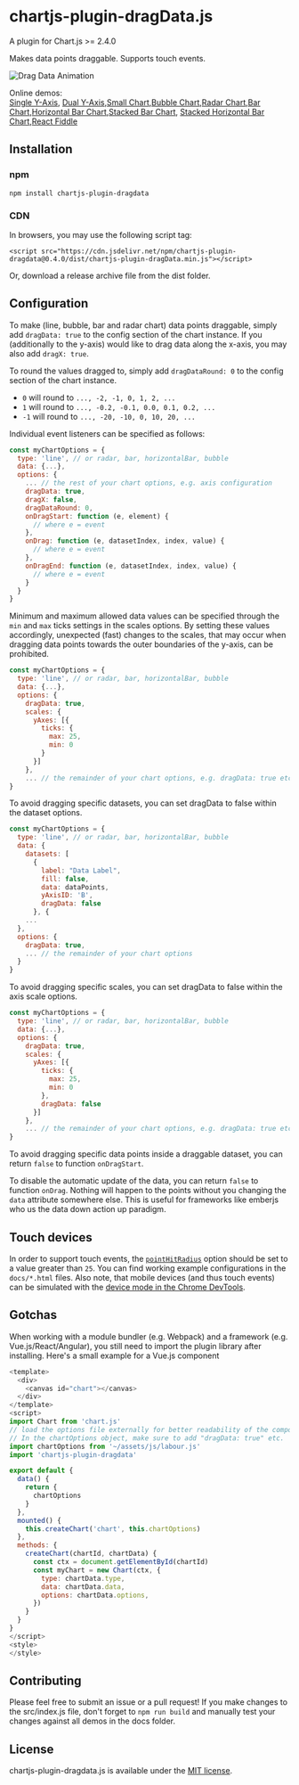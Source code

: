 # chartjs-plugin-dragData.js

A plugin for Chart.js >= 2.4.0

Makes data points draggable. Supports touch events.

![Drag Data Animation](https://user-images.githubusercontent.com/20703207/61458811-ab2da180-a96b-11e9-90ae-7fc3dbec444e.gif)

Online demos:  
[Single Y-Axis](https://chrispahm.github.io/chartjs-plugin-dragData/), [Dual Y-Axis](https://chrispahm.github.io/chartjs-plugin-dragData/dualAxis.html),[Small Chart](https://chrispahm.github.io/chartjs-plugin-dragData/smallChart.html),[Bubble Chart](https://chrispahm.github.io/chartjs-plugin-dragData/bubble.html),[Radar Chart](https://chrispahm.github.io/chartjs-plugin-dragData/radar.html),[Bar Chart](https://chrispahm.github.io/chartjs-plugin-dragData/bar.html),[Horizontal Bar Chart](https://chrispahm.github.io/chartjs-plugin-dragData/horizontalBar.html),[Stacked Bar Chart](https://chrispahm.github.io/chartjs-plugin-dragData/stackedBar.html), [Stacked Horizontal Bar Chart](https://chrispahm.github.io/chartjs-plugin-dragData/stackedHorizontalBar.html),[React Fiddle](https://jsfiddle.net/rts082hj/)

## Installation

### npm

```
npm install chartjs-plugin-dragdata
```

### CDN
In browsers, you may use the following script tag:
```
<script src="https://cdn.jsdelivr.net/npm/chartjs-plugin-dragdata@0.4.0/dist/chartjs-plugin-dragData.min.js"></script>
```

Or, download a release archive file from the dist folder.

## Configuration

To make (line, bubble, bar and radar chart) data points draggable, simply add ```dragData: true``` to the config section of the chart instance. If you (additionally to the y-axis) would like to drag data along the x-axis, you may also add ```dragX: true```.

To round the values dragged to, simply add ```dragDataRound: 0``` to the config section of the chart instance.
 * `0` will round to `..., -2, -1, 0, 1, 2, ...`
 * `1` will round to `..., -0.2, -0.1, 0.0, 0.1, 0.2, ...`
 * `-1` will round to `..., -20, -10, 0, 10, 20, ...`

Individual event listeners can be specified as follows:

```javascript
const myChartOptions = {
  type: 'line', // or radar, bar, horizontalBar, bubble
  data: {...}, 
  options: {
    ... // the rest of your chart options, e.g. axis configuration
    dragData: true,
    dragX: false,
    dragDataRound: 0,
    onDragStart: function (e, element) {
      // where e = event
    },
    onDrag: function (e, datasetIndex, index, value) {
      // where e = event
    },
    onDragEnd: function (e, datasetIndex, index, value) {
      // where e = event
    }
  }
}
```

Minimum and maximum allowed data values can be specified through the `min` and `max` ticks settings in the scales options. By setting these values accordingly, unexpected (fast) changes to the scales, that may occur when dragging data points towards the outer boundaries of the y-axis, can be prohibited.

```javascript
const myChartOptions = {
  type: 'line', // or radar, bar, horizontalBar, bubble
  data: {...}, 
  options: {
    dragData: true,
    scales: {
      yAxes: [{
        ticks: {
          max: 25,
          min: 0
        }
      }]
    },
    ... // the remainder of your chart options, e.g. dragData: true etc.
}
```

To avoid dragging specific datasets, you can set dragData to false within the dataset options.

```javascript
const myChartOptions = {
  type: 'line', // or radar, bar, horizontalBar, bubble
  data: {
    datasets: [
      {
        label: "Data Label",
        fill: false,
        data: dataPoints,
        yAxisID: 'B',
        dragData: false
      }, {
    ...
  },
  options: {
    dragData: true,
    ... // the remainder of your chart options
  }
}
```

To avoid dragging specific scales, you can set dragData to false within the axis scale options.

```javascript
const myChartOptions = {
  type: 'line', // or radar, bar, horizontalBar, bubble
  data: {...}, 
  options: {
    dragData: true,
    scales: {
      yAxes: [{
        ticks: {
          max: 25,
          min: 0
        },
        dragData: false
      }]
    },
    ... // the remainder of your chart options, e.g. dragData: true etc.
}
```

To avoid dragging specific data points inside a draggable dataset, you can return `false` to function `onDragStart`.

To disable the automatic update of the data, you can return `false` to function `onDrag`. Nothing will happen to the points without you changing the `data` attribute somewhere else. This is useful for frameworks like emberjs who us the data down action up paradigm.

## Touch devices
In order to support touch events, the [`pointHitRadius`](https://www.chartjs.org/docs/latest/charts/line.html#point-styling) option should be set to a value greater than `25`. You can find working example configurations in the `docs/*.html` files. Also note, that mobile devices (and thus touch events) can be simulated with the [device mode in the Chrome DevTools](https://developers.google.com/web/tools/chrome-devtools/device-mode/).

## Gotchas
When working with a module bundler (e.g. Webpack) and a framework (e.g. Vue.js/React/Angular), you still need to import the plugin library after installing. 
Here's a small example for a Vue.js component

```js
<template>
  <div>
    <canvas id="chart"></canvas>
  </div>
</template>
<script>
import Chart from 'chart.js'
// load the options file externally for better readability of the component.
// In the chartOptions object, make sure to add "dragData: true" etc.
import chartOptions from '~/assets/js/labour.js'
import 'chartjs-plugin-dragdata'

export default {
  data() {
    return {
      chartOptions
    }
  },
  mounted() {
    this.createChart('chart', this.chartOptions)
  },
  methods: {
    createChart(chartId, chartData) {
      const ctx = document.getElementById(chartId)
      const myChart = new Chart(ctx, {
        type: chartData.type,
        data: chartData.data,
        options: chartData.options,
      })
    }
  }
}
</script>
<style>
</style>
```
## Contributing

Please feel free to submit an issue or a pull request!
If you make changes to the src/index.js file, don't forget to `npm run build` and
manually test your changes against all demos in the docs folder.

## License

chartjs-plugin-dragdata.js is available under the [MIT license](http://opensource.org/licenses/MIT).

